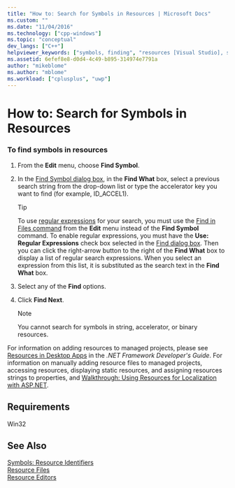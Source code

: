 ```yaml
---
title: "How to: Search for Symbols in Resources | Microsoft Docs"
ms.custom: ""
ms.date: "11/04/2016"
ms.technology: ["cpp-windows"]
ms.topic: "conceptual"
dev_langs: ["C++"]
helpviewer_keywords: ["symbols, finding", "resources [Visual Studio], searching for symbols"]
ms.assetid: 6efef8e8-d0d4-4c49-b895-314974e7791a
author: "mikeblome"
ms.author: "mblome"
ms.workload: ["cplusplus", "uwp"]
---
```

# How to: Search for Symbols in Resources
### To find symbols in resources  
  
1.  From the **Edit** menu, choose **Find Symbol**.  
  
2.  In the [Find Symbol dialog box](http://msdn.microsoft.com/63e93d9c-784f-418d-a76a-723da5ff5d96), in the **Find What** box, select a previous search string from the drop-down list or type the accelerator key you want to find (for example, ID_ACCEL1).  
  
    > [!TIP]
    >  To use [regular expressions](/visualstudio/ide/using-regular-expressions-in-visual-studio) for your search, you must use the [Find in Files command](/visualstudio/ide/reference/find-command) from the **Edit** menu instead of the **Find Symbol** command. To enable regular expressions, you must have the **Use: Regular Expressions** check box selected in the [Find dialog box](http://msdn.microsoft.com/dad03582-4931-4893-83ba-84b37f5b1600). Then you can click the right-arrow button to the right of the **Find What** box to display a list of regular search expressions. When you select an expression from this list, it is substituted as the search text in the **Find What** box.  
  
3.  Select any of the **Find** options.  
  
4.  Click **Find Next**.  
  
    > [!NOTE]
    >  You cannot search for symbols in string, accelerator, or binary resources.  
  
 For information on adding resources to managed projects, please see [Resources in Desktop Apps](/dotnet/framework/resources/index) in the *.NET Framework Developer's Guide*. For information on manually adding resource files to managed projects, accessing resources, displaying static resources, and assigning resources strings to properties, and [Walkthrough: Using Resources for Localization with ASP.NET](http://msdn.microsoft.com/Library/bb4e5b44-e2b0-48ab-bbe9-609fb33900b6).  
  
## Requirements  
 Win32  
  
## See Also  
 [Symbols: Resource Identifiers](../windows/symbols-resource-identifiers.md)   
 [Resource Files](../windows/resource-files-visual-studio.md)   
 [Resource Editors](../windows/resource-editors.md)